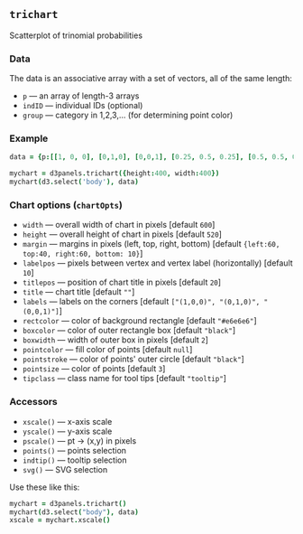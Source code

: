 ## `trichart`

Scatterplot of trinomial probabilities

### Data

The data is an associative array with a set of vectors, all of the same length:
- `p` &mdash; an array of length-3 arrays
- `indID` &mdash; individual IDs (optional)
- `group` &mdash; category in 1,2,3,... (for determining point color)

### Example

```coffeescript
data = {p:[[1, 0, 0], [0,1,0], [0,0,1], [0.25, 0.5, 0.25], [0.5, 0.5, 0], [0.5, 0, 0.5], [0, 0.5, 0.5]]}

mychart = d3panels.trichart({height:400, width:400})
mychart(d3.select('body'), data)
```

### Chart options (`chartOpts`)

- `width` &mdash; overall width of chart in pixels \[default `600`\]
- `height` &mdash; overall height of chart in pixels \[default `520`\]
- `margin` &mdash; margins in pixels (left, top, right, bottom) \[default `{left:60, top:40, right:60, bottom: 10}`\]
- `labelpos` &mdash; pixels between vertex and vertex label (horizontally) \[default `10`\]
- `titlepos` &mdash; position of chart title in pixels \[default `20`\]
- `title` &mdash; chart title \[default `""`\]
- `labels` &mdash; labels on the corners \[default `["(1,0,0)", "(0,1,0)", "(0,0,1)"]`\]
- `rectcolor` &mdash; color of background rectangle \[default `"#e6e6e6"`\]
- `boxcolor` &mdash; color of outer rectangle box \[default `"black"`\]
- `boxwidth` &mdash; width of outer box in pixels \[default `2`\]
- `pointcolor` &mdash; fill color of points \[default `null`\]
- `pointstroke` &mdash; color of points' outer circle \[default `"black"`\]
- `pointsize` &mdash; color of points \[default `3`\]
- `tipclass` &mdash; class name for tool tips \[default `"tooltip"`\]


### Accessors

- `xscale()` &mdash; x-axis scale
- `yscale()` &mdash; y-axis scale
- `pscale()` &mdash; pt -> (x,y) in pixels
- `points()` &mdash; points selection
- `indtip()` &mdash; tooltip selection
- `svg()` &mdash; SVG selection

Use these like this:

```coffeescript
mychart = d3panels.trichart()
mychart(d3.select("body"), data)
xscale = mychart.xscale()
```

